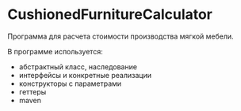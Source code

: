 # CushionedFurnitureCalculator

Программа для расчета стоимости производства мягкой мебели.

В программе используется:

- абстрактный класс, наследование
- интерфейсы и конкретные реализации
- конструкторы с параметрами
- геттеры
- maven
  

